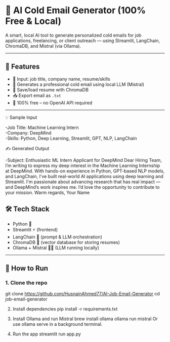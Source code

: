 # 🤖 AI Cold Email Generator (100% Free & Local)

A smart, local AI tool to generate personalized cold emails for job applications, freelancing, or client outreach — using Streamlit, LangChain, ChromaDB, and Mistral (via Ollama).

---

## 🚀 Features

- 📝 Input: job title, company name, resume/skills
- 🤖 Generates a professional cold email using local LLM (Mistral)
- 💾 Save/load resume with ChromaDB
- 📥 Export email as `.txt`
- 🧠 100% free – no OpenAI API required

---

💡 Sample Input

-Job Title: Machine Learning Intern  
-Company: DeepMind  
-Skills: Python, Deep Learning, Streamlit, GPT, NLP, LangChain


✍️ Generated Output

-Subject: Enthusiastic ML Intern Applicant for DeepMind
    Dear Hiring Team,
    I’m writing to express my deep interest in the Machine Learning Internship at     DeepMind. With hands-on experience in Python, GPT-based NLP models, and           LangChain, I’ve built real-world AI applications using deep learning and          Streamlit. I'm passionate about advancing research that has real impact — and     DeepMind’s work inspires me.
    I’d love the opportunity to contribute to your mission.
    Warm regards,
    Your Name
    
## 🛠 Tech Stack

- Python 🐍
- Streamlit ⚡ (frontend)
- LangChain 🧠 (prompt & LLM orchestration)
- ChromaDB 📂 (vector database for storing resumes)
- Ollama + Mistral 🧙‍♂️ (LLM running locally)

---

## 🧪 How to Run

### 1. Clone the repo

git clone https://github.com/HusnainAhmed77/AI-Job-Email-Generator
cd job-email-generator

2. Install dependencies
pip install -r requirements.txt

3. Install Ollama and run Mistral
brew install ollama
ollama run mistral
Or use ollama serve in a background terminal.

4. Run the app
streamlit run app.py
